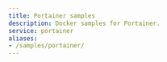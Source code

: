 ```yaml
---
title: Portainer samples
description: Docker samples for Portainer.
service: portainer
aliases:
- /samples/portainer/
---
```

